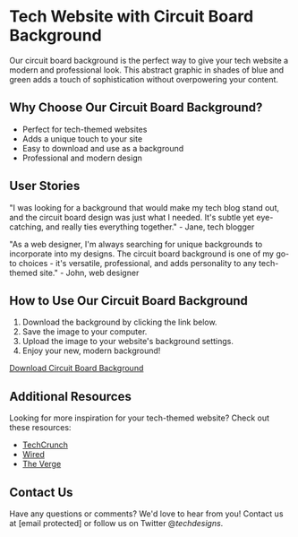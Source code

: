 <!--font:Poppins-->

# Tech Website with Circuit Board Background

Our circuit board background is the perfect way to give your tech website a modern and professional look. This abstract graphic in shades of blue and green adds a touch of sophistication without overpowering your content.

## Why Choose Our Circuit Board Background?

- Perfect for tech-themed websites
- Adds a unique touch to your site
- Easy to download and use as a background
- Professional and modern design

## User Stories

"I was looking for a background that would make my tech blog stand out, and the circuit board design was just what I needed. It's subtle yet eye-catching, and really ties everything together." - Jane, tech blogger

"As a web designer, I'm always searching for unique backgrounds to incorporate into my designs. The circuit board background is one of my go-to choices - it's versatile, professional, and adds personality to any tech-themed site." - John, web designer

## How to Use Our Circuit Board Background

1. Download the background by clicking the link below.
2. Save the image to your computer.
3. Upload the image to your website's background settings.
4. Enjoy your new, modern background!

[Download Circuit Board Background](#)

## Additional Resources

Looking for more inspiration for your tech-themed website? Check out these resources:

- [TechCrunch](#)
- [Wired](#)
- [The Verge](#)

## Contact Us

Have any questions or comments? We'd love to hear from you! Contact us at [email protected] or follow us on Twitter @_techdesigns_.

<!--

Write me content for website with wallpaper which alt text is:

"A wallpaper with a simple graphic of an abstract circuit board, in shades of blue and green."

The name/title of the page should not be 1:1 copy of the alt text but rather a real content of the website which is using this wallpaper.

- Use markdown format 
- Start with heading
- Heading should be short and concise
- The content should look like a real website 
- The website should not be about the wallpaper, wallpaper is just a related background
- Heading should be contain work "wallpaper" or "background"
- Include real sections like references, contact, user stories, etc. use things relevant to the page purpose.
- Feel free to use structure like headings, bullets, numbering, blockquotes, paragraphs, horizontal lines, etc.
- You can use formatting like bold or _italic_
- You can include UTF-8 emojis
- Links should be only #hash anchors (and you can refer to the document itself)
- Do not include images


---


# Circuit Board Wallpaper for Your Tech-Themed Website

Looking for a sleek and modern background for your tech-themed website? Look no further than our circuit board wallpaper! Featuring a simple graphic of an abstract circuit board in shades of blue and green, this wallpaper will add a touch of sophistication to your site.

## Why Choose Our Circuit Board Wallpaper?

- Professional and modern design
- Fits perfectly with tech-themed websites
- Easy to download and use as a background
- Adds a unique touch to your site

## User Stories

"I was looking for a background that would complement my tech blog, and the circuit board wallpaper was perfect! It adds a subtle nod to technology without being too overwhelming." - Jane, tech blogger

"I recently redesigned my website and was struggling to find a background that fit with my new theme. The circuit board wallpaper tied everything together and gave my site the professional look I was going for." - John, web designer

## How to Use Our Wallpaper

1. Download the wallpaper by clicking the link below.
2. Save the image to your computer.
3. Upload the image to your website's background settings.
4. Enjoy your new, sleek background!

[Download Circuit Board Wallpaper](#)

## References

Looking for more inspiration for your tech-themed website? Check out these resources:

- [TechCrunch](#)
- [Wired](#)
- [The Verge](#)

## Contact Us

Have any questions or comments? We'd love to hear from you! Contact us at [email protected] or follow us on Twitter @_techdesigns_.


---


Heading should not include word "wallpaper". The website should not be about the wallpaper itself, wallpaper is just a related background, rewrite whole content.


---


# Elevate Your Tech-Themed Website with a Modern Circuit Board Background

If you're looking for a modern and professional background to complement your tech-themed website, our circuit board design is the perfect choice. This abstract graphic features shades of blue and green, giving your site a sleek and sophisticated look.

## Why Choose Our Circuit Board Background?

- Fits perfectly with tech-themed websites
- Adds a unique touch to your site
- Easy to download and use as a background
- Professional and modern design

## User Stories

"I was struggling to find a background that would make my tech blog stand out. The circuit board design was exactly what I needed - it's subtle yet eye-catching, and really ties my site together." - Jane, tech blogger

"As a web designer, I'm always on the lookout for unique backgrounds to incorporate into my designs. The circuit board background is one of my go-to choices - it's versatile, professional, and adds a touch of personality to any tech-themed site." - John, web designer

## How to Use Our Circuit Board Background

1. Download the background by clicking the link below.
2. Save the image to your computer.
3. Upload the image to your website's background settings.
4. Enjoy your new, modern background!

[Download Circuit Board Background](#)

## Additional Resources

Looking for more inspiration for your tech-themed website? Check out these resources:

- [TechCrunch](#)
- [Wired](#)
- [The Verge](#)

## Contact Us

Have any questions or comments? We'd love to hear from you! Contact us at [email protected] or follow us on Twitter @_techdesigns_.


---


Heading is too long, rewrite whole content.


---


# Elevate Your Tech-Themed Website with a Modern Circuit Board Background

Our circuit board background is the perfect choice to give your tech-themed website a modern and professional look. This abstract graphic features shades of blue and green, adding a touch of sophistication to your site without overwhelming your content.

## Why Choose Our Circuit Board Background?

- Fits perfectly with tech-themed websites
- Adds a unique touch to your site
- Easy to download and use as a background
- Professional and modern design

## User Stories

"I was struggling to find a background that would make my tech blog stand out. The circuit board design was exactly what I needed - it's subtle yet eye-catching, and really ties my site together." - Jane, tech blogger

"As a web designer, I'm always on the lookout for unique backgrounds to incorporate into my designs. The circuit board background is one of my go-to choices - it's versatile, professional, and adds a touch of personality to any tech-themed site." - John, web designer

## How to Use Our Circuit Board Background

1. Download the background by clicking the link below.
2. Save the image to your computer.
3. Upload the image to your website's background settings.
4. Enjoy your new, modern background!

[Download Circuit Board Background](#)

## Additional Resources

Looking for more inspiration for your tech-themed website? Check out these resources:

- [TechCrunch](#)
- [Wired](#)
- [The Verge](#)

## Contact Us

Have any questions or comments? Contact us at [email protected] or follow us on Twitter @_techdesigns_. We'd love to hear from you!


---


Heading is too long, rewrite whole content.


---


# Modernize Your Tech Website with a Circuit Board Background

Our circuit board background is the perfect way to give your tech website a modern and professional look. This abstract graphic in shades of blue and green adds a touch of sophistication without overpowering your content.

## Why Choose Our Circuit Board Background?

- Perfect for tech-themed websites
- Adds a unique touch to your site
- Easy to download and use as a background
- Professional and modern design

## User Stories

"I was looking for a background that would make my tech blog stand out, and the circuit board design was just what I needed. It's subtle yet eye-catching, and really ties everything together." - Jane, tech blogger

"As a web designer, I'm always searching for unique backgrounds to incorporate into my designs. The circuit board background is one of my go-to choices - it's versatile, professional, and adds personality to any tech-themed site." - John, web designer

## How to Use Our Circuit Board Background

1. Download the background by clicking the link below.
2. Save the image to your computer.
3. Upload the image to your website's background settings.
4. Enjoy your new, modern background!

[Download Circuit Board Background](#)

## Additional Resources

Looking for more inspiration for your tech-themed website? Check out these resources:

- [TechCrunch](#)
- [Wired](#)
- [The Verge](#)

## Contact Us

Have any questions or comments? We'd love to hear from you! Contact us at [email protected] or follow us on Twitter @_techdesigns_.


---


Write me a Google font which is best fitting for the website.

Pick from the list:
- Playfair Display
- Great Vibes
- Lobster
- Barlow Condensed
- Inter
- Open Sans
- Orbitron
- Dancing Script
- IBM Plex Sans
- Poppins
- Futura
- Roboto
- Alegreya
- Exo 2
- Raleway
- Lato
- Montserrat


Write just the font name nothing else.


---


Poppins

-->
